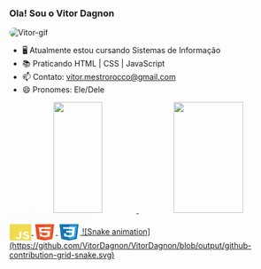 
### Ola! Sou o Vitor Dagnon

  <img alt="Vitor-gif" height="110" style="border-radius:10px;" src="https://c.tenor.com/JWJRjZFUa_cAAAAC/one-piece-anime.gif">
  
- 🖥️ Atualmente estou cursando Sistemas de Informação 
- 📚 Praticando HTML | CSS | JavaScript
- 📫 Contato: vitor.mestrorocco@gmail.com
- 😄 Pronomes: Ele/Dele

<div align="center">
  <a href="https://github.com/VitorDagnon">
  <img width="42%" height="200em" src="https://github-readme-stats.vercel.app/api?username=VitorDagnon&show_icons=true&theme=dracula&include_all_commits=true&count_private=true"/>
  <img width="50%" height="200em" src="https://github-readme-stats.vercel.app/api/top-langs/?username=VitorDagnon&layout=compact&langs_count=7&theme=dracula"/>
</div>
<div style="display: inline_block"><br>
  <img align="center" alt="Vitor-Js" height="30" width="40" src="https://raw.githubusercontent.com/devicons/devicon/master/icons/javascript/javascript-plain.svg">
  <img align="center" alt="Vitor-HTML" height="30" width="40" src="https://raw.githubusercontent.com/devicons/devicon/master/icons/html5/html5-original.svg">
  <img align="center" alt="Vitor-CSS" height="30" width="40" src="https://raw.githubusercontent.com/devicons/devicon/master/icons/css3/css3-original.svg">
  ![Snake animation](https://github.com/VitorDagnon/VitorDagnon/blob/output/github-contribution-grid-snake.svg)
  </div>

